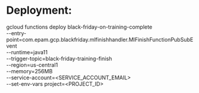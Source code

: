 # Deployment:  
gcloud functions deploy black-friday-on-training-complete \
    --entry-point=com.epam.gcp.blackfriday.mlfinishhandler.MlFinishFunctionPubSubEvent \
    --runtime=java11 \
    --trigger-topic=black-friday-training-finish \
    --region=us-central1 \
    --memory=256MB \
    --service-account=<SERVICE_ACCOUNT_EMAIL>  \
    --set-env-vars project=<PROJECT_ID>
